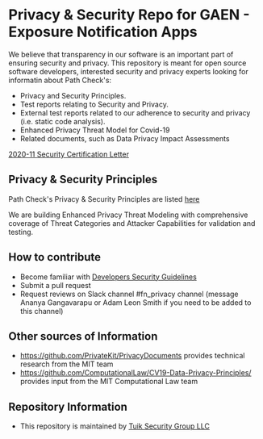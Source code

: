# Privacy & Security Repo for GAEN - Exposure Notification Apps 

We believe that transparency in our software is an important part of ensuring security and privacy. This repository is meant for open source software developers, interested security and privacy experts looking for informatin about Path Check's:

* Privacy and Security Principles.  
* Test reports relating to Security and Privacy.
* External test reports related to our adherence to security and privacy (i.e. static code analysis).
* Enhanced Privacy Threat Model for Covid-19
* Related documents, such as Data Privacy Impact Assessments

[2020-11 Security Certification Letter](Legal_and_Compliance/certification_letters/Tuik-PathCheck-Certification_Letter-2021-02-11.pdf) 


## Privacy & Security Principles

Path Check's Privacy & Security Principles are listed [here](Policies_and_Procedures/1_Privacy.md)

We are building Enhanced Privacy Threat Modeling with comprehensive coverage of Threat Categories and Attacker Capabilities for validation and testing. 

## How to contribute
* Become familiar with [Developers Security Guidelines](Policies_and_Procedures/Developers_Security_Guidlines/README.md)
* Submit a pull request
* Request reviews on Slack channel #fn_privacy channel (message Ananya Gangavarapu or Adam Leon Smith if you need to be added to this channel)

## Other sources of Information

* https://github.com/PrivateKit/PrivacyDocuments provides technical research from the MIT team
* https://github.com/ComputationalLaw/CV19-Data-Privacy-Principles/ provides input from the MIT Computational Law team

## Repository Information

* This repository is maintained by [Tuik Security Group LLC](https://tuiksecurity.com) 
